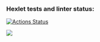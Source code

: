 ### Hexlet tests and linter status:
[![Actions Status](https://github.com/angelggd/frontend-project-98/actions/workflows/hexlet-check.yml/badge.svg)](https://github.com/angelggd/frontend-project-98/actions)

<a href="https://codeclimate.com/github/angelggd/frontend-project-98/maintainability"><img src="https://api.codeclimate.com/v1/badges/475beac3debdc0f39939/maintainability" /></a>